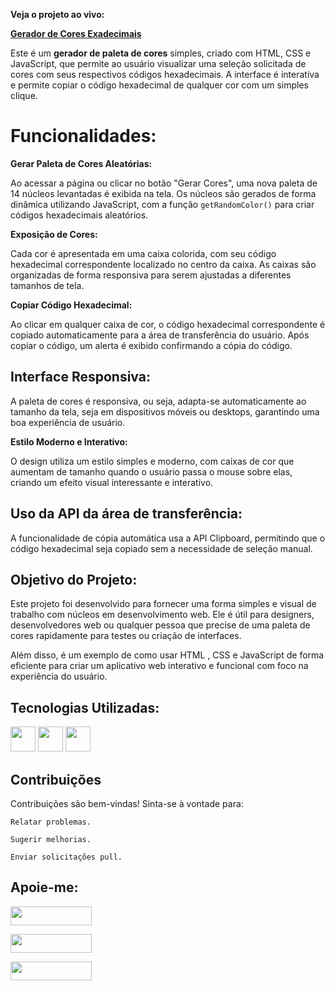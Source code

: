 **Veja o projeto ao vivo:**

**[Gerador de Cores Exadecimais ](https://ninja1375.github.io/Gerador-de-cores-exadecimais/)**

Este é um **gerador de paleta de cores** simples, criado com HTML, CSS e JavaScript, que permite ao usuário visualizar uma seleção solicitada de cores com seus respectivos códigos hexadecimais. A interface é interativa e permite copiar o código hexadecimal de qualquer cor com um simples clique.

# Funcionalidades:

**Gerar Paleta de Cores Aleatórias:**

Ao acessar a página ou clicar no botão "Gerar Cores", uma nova paleta de 14 núcleos levantadas é exibida na tela. Os núcleos são gerados de forma dinâmica utilizando JavaScript, com a função `getRandomColor()` para criar códigos hexadecimais aleatórios.

**Exposição de Cores:**

Cada cor é apresentada em uma caixa colorida, com seu código hexadecimal correspondente localizado no centro da caixa. As caixas são organizadas de forma responsiva para serem ajustadas a diferentes tamanhos de tela.

**Copiar Código Hexadecimal:**

Ao clicar em qualquer caixa de cor, o código hexadecimal correspondente é copiado automaticamente para a área de transferência do usuário. Após copiar o código, um alerta é exibido confirmando a cópia do código.

## Interface Responsiva:

A paleta de cores é responsiva, ou seja, adapta-se automaticamente ao tamanho da tela, seja em dispositivos móveis ou desktops, garantindo uma boa experiência de usuário.

**Estilo Moderno e Interativo:**

O design utiliza um estilo simples e moderno, com caixas de cor que aumentam de tamanho quando o usuário passa o mouse sobre elas, criando um efeito visual interessante e interativo.

## Uso da API da área de transferência:

A funcionalidade de cópia automática usa a API Clipboard, permitindo que o código hexadecimal seja copiado sem a necessidade de seleção manual.

## Objetivo do Projeto:

Este projeto foi desenvolvido para fornecer uma forma simples e visual de trabalho com núcleos em desenvolvimento web. Ele é útil para designers, desenvolvedores web ou qualquer pessoa que precise de uma paleta de cores rapidamente para testes ou criação de interfaces.

Além disso, é um exemplo de como usar HTML , CSS e JavaScript de forma eficiente para criar um aplicativo web interativo e funcional com foco na experiência do usuário.

## Tecnologias Utilizadas:

<a href="https://programartudo.blogspot.com/2024/11/html-tudo-o-que-precisa-para-comecar.html" target="_blank"><img loading="lazy" src="https://cdn.jsdelivr.net/gh/devicons/devicon/icons/html5/html5-original.svg" width="40" height="40"/></a> <a href="https://programartudo.blogspot.com/2024/11/css-como-dar-estilo-ao-teu-website.html" target="_blank"><img loading="lazy" src="https://cdn.jsdelivr.net/gh/devicons/devicon/icons/css3/css3-original.svg" width="40" height="40"/></a> <a href="https://programartudo.blogspot.com/2024/11/javascript-linguagem-dinamica-da-web.html" target="_blank"><img loading="lazy" src="https://cdn.jsdelivr.net/gh/devicons/devicon/icons/javascript/javascript-original.svg" width="40" height="40"/></a>

## Contribuições

Contribuições são bem-vindas! Sinta-se à vontade para:

`Relatar problemas.`

`Sugerir melhorias.`

`Enviar solicitações pull.`

## Apoie-me:

<a href="https://buymeacoffee.com/antonio13" target="_blank"><img loading="lazy" src="https://img.buymeacoffee.com/button-api/?text=Buy%20me%20a%20coffee&emoji=&slug=seu_nome_de_usuario&button_colour=FFDD00&font_colour=000000&font_family=Cookie&outline_colour=000000&coffee_colour=ffffff" width="130" height="30"></a>

<a href="https://www.paypal.com/donate/?hosted_button_id=DN574F28FYUNG" target="_blank"><img loading="lazy" src="https://upload.wikimedia.org/wikipedia/commons/b/b5/PayPal.svg" width="130" height="30"></a>

<a href="https://github.com/sponsors/Ninja1375" target="_blank"><img loading="lazy" src="https://img.shields.io/badge/-Sponsor-ea4aaa?style=for-the-badge&logo=github&logoColor=white" width="130" height="30"></a>
